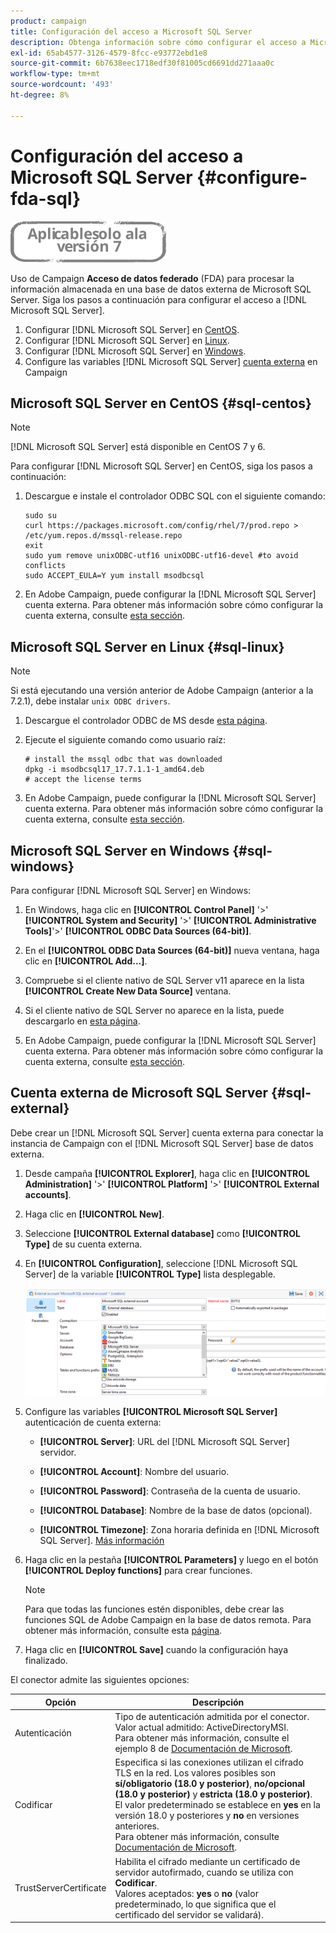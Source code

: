 ```yaml
---
product: campaign
title: Configuración del acceso a Microsoft SQL Server
description: Obtenga información sobre cómo configurar el acceso a Microsoft SQL Server
exl-id: 65ab4577-3126-4579-8fcc-e93772ebd1e8
source-git-commit: 6b7638eec1718edf30f81005cd6691dd271aaa0c
workflow-type: tm+mt
source-wordcount: '493'
ht-degree: 8%

---
```


# Configuración del acceso a Microsoft SQL Server {#configure-fda-sql}

![](../../assets/v7-only.svg)

Uso de Campaign **Acceso de datos federado** (FDA) para procesar la información almacenada en una base de datos externa de Microsoft SQL Server. Siga los pasos a continuación para configurar el acceso a [!DNL Microsoft SQL Server].

1. Configurar [!DNL Microsoft SQL Server] en [CentOS](#sql-centos).
1. Configurar [!DNL Microsoft SQL Server] en [Linux](#sql-linux).
1. Configurar [!DNL Microsoft SQL Server] en [Windows](#sql-windows).
1. Configure las variables [!DNL Microsoft SQL Server] [cuenta externa](#sql-external) en Campaign

## Microsoft SQL Server en CentOS {#sql-centos}

>[!NOTE]
>
> [!DNL Microsoft SQL Server] está disponible en CentOS 7 y 6.

Para configurar [!DNL Microsoft SQL Server] en CentOS, siga los pasos a continuación:

1. Descargue e instale el controlador ODBC SQL con el siguiente comando:

   ```
   sudo su
   curl https://packages.microsoft.com/config/rhel/7/prod.repo > /etc/yum.repos.d/mssql-release.repo
   exit
   sudo yum remove unixODBC-utf16 unixODBC-utf16-devel #to avoid conflicts
   sudo ACCEPT_EULA=Y yum install msodbcsql
   ```

1. En Adobe Campaign, puede configurar la [!DNL Microsoft SQL Server] cuenta externa. Para obtener más información sobre cómo configurar la cuenta externa, consulte [esta sección](#sql-external).

## Microsoft SQL Server en Linux {#sql-linux}

>[!NOTE]
>
> Si está ejecutando una versión anterior de Adobe Campaign (anterior a la 7.2.1), debe instalar `unix ODBC drivers`.

1. Descargue el controlador ODBC de MS desde [esta página](https://packages.microsoft.com/ubuntu/16.04/prod/pool/main/m/msodbcsql17/).

1. Ejecute el siguiente comando como usuario raíz:

   ```
   # install the mssql odbc that was downloaded
   dpkg -i msodbcsql17_17.7.1.1-1_amd64.deb
   # accept the license terms
   ```

1. En Adobe Campaign, puede configurar la [!DNL Microsoft SQL Server] cuenta externa. Para obtener más información sobre cómo configurar la cuenta externa, consulte [esta sección](#sql-external).

## Microsoft SQL Server en Windows {#sql-windows}

Para configurar [!DNL Microsoft SQL Server] en Windows:

1. En Windows, haga clic en **[!UICONTROL Control Panel]** &#39;>&#39; **[!UICONTROL System and Security]** &#39;>&#39; **[!UICONTROL Administrative Tools]**&#39;>&#39; **[!UICONTROL ODBC Data Sources (64-bit)]**.

1. En el **[!UICONTROL ODBC Data Sources (64-bit)]** nueva ventana, haga clic en **[!UICONTROL Add...]**.

1. Compruebe si el cliente nativo de SQL Server v11 aparece en la lista **[!UICONTROL Create New Data Source]** ventana.

1. Si el cliente nativo de SQL Server no aparece en la lista, puede descargarlo en [esta página](https://www.microsoft.com/en-my/download/details.aspx?id=36434).

1. En Adobe Campaign, puede configurar la [!DNL Microsoft SQL Server] cuenta externa. Para obtener más información sobre cómo configurar la cuenta externa, consulte [esta sección](#sql-external).

## Cuenta externa de Microsoft SQL Server {#sql-external}

Debe crear un [!DNL Microsoft SQL Server] cuenta externa para conectar la instancia de Campaign con el [!DNL Microsoft SQL Server] base de datos externa.

1. Desde campaña **[!UICONTROL Explorer]**, haga clic en **[!UICONTROL Administration]** &#39;>&#39; **[!UICONTROL Platform]** &#39;>&#39; **[!UICONTROL External accounts]**.

1. Haga clic en **[!UICONTROL New]**.

1. Seleccione **[!UICONTROL External database]** como **[!UICONTROL Type]** de su cuenta externa.

1. En **[!UICONTROL Configuration]**, seleccione [!DNL Microsoft SQL Server] de la variable **[!UICONTROL Type]** lista desplegable.

   ![](assets/sql.png)

1. Configure las variables **[!UICONTROL Microsoft SQL Server]** autenticación de cuenta externa:

   * **[!UICONTROL Server]**: URL del [!DNL Microsoft SQL Server] servidor.

   * **[!UICONTROL Account]**: Nombre del usuario.

   * **[!UICONTROL Password]**: Contraseña de la cuenta de usuario.

   * **[!UICONTROL Database]**: Nombre de la base de datos (opcional).

   * **[!UICONTROL Timezone]**: Zona horaria definida en [!DNL Microsoft SQL Server]. [Más información](https://docs.microsoft.com/en-us/sql/t-sql/functions/current-timezone-transact-sql?view=sql-server-ver15)

1. Haga clic en la pestaña **[!UICONTROL Parameters]** y luego en el botón **[!UICONTROL Deploy functions]** para crear funciones.

   >[!NOTE]
   >
   >Para que todas las funciones estén disponibles, debe crear las funciones SQL de Adobe Campaign en la base de datos remota. Para obtener más información, consulte esta [página](../../configuration/using/adding-additional-sql-functions.md).

1. Haga clic en **[!UICONTROL Save]** cuando la configuración haya finalizado.

El conector admite las siguientes opciones:

| Opción | Descripción |
|---|---|
| Autenticación | Tipo de autenticación admitida por el conector. Valor actual admitido: ActiveDirectoryMSI. <br> Para obtener más información, consulte el ejemplo 8 de [Documentación de Microsoft](https://docs.microsoft.com/en-us/sql/connect/odbc/using-azure-active-directory?view=sql-server-ver15#example-connection-strings). |
| Codificar | Especifica si las conexiones utilizan el cifrado TLS en la red. Los valores posibles son **sí/obligatorio (18.0 y posterior)**, **no/opcional (18.0 y posterior)** y **estricta (18.0 y posterior)**. El valor predeterminado se establece en **yes** en la versión 18.0 y posteriores y **no** en versiones anteriores. <br>Para obtener más información, consulte [Documentación de Microsoft](https://docs.microsoft.com/en-us/sql/connect/odbc/dsn-connection-string-attribute?view=azure-sqldw-latest#encrypt). |
| TrustServerCertificate | Habilita el cifrado mediante un certificado de servidor autofirmado, cuando se utiliza con **Codificar**. <br>Valores aceptados: **yes** o **no** (valor predeterminado, lo que significa que el certificado del servidor se validará). |
